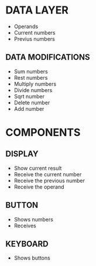 # DATA LAYER

- Operands
- Current numbers
- Previus numbers

## DATA MODIFICATIONS

- Sum numbers
- Rest numbers
- Multiply numbers
- Divide numbers
- Sqrt number
- Delete number
- Add number

# COMPONENTS

## DISPLAY

- Show current result
- Receive the current number
- Receive the previous number
- Receive the operand

## BUTTON

- Shows numbers
- Receives

## KEYBOARD

- Shows buttons

